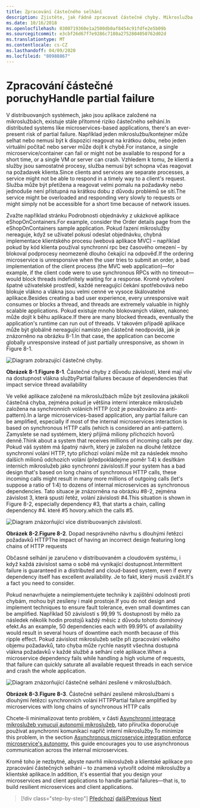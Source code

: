 ```yaml
---
title: Zpracování částečného selhání
description: Zjistěte, jak řádně zpracovat částečné chyby. Mikroslužba nemusí být plně funkční, ale stále může být schopen provést některé užitečné práce.
ms.date: 10/16/2018
ms.openlocfilehash: 0300719360e1a2500db0af8454c91fdfe2e5b09b
ms.sourcegitcommit: e3cbf26d67f7e9286c7108a2752804050762d02d
ms.translationtype: MT
ms.contentlocale: cs-CZ
ms.lasthandoff: 04/09/2020
ms.locfileid: "80988867"
---
```

# <a name="handle-partial-failure"></a><span data-ttu-id="ef68c-104">Zpracování částečné poruchy</span><span class="sxs-lookup"><span data-stu-id="ef68c-104">Handle partial failure</span></span>

<span data-ttu-id="ef68c-105">V distribuovaných systémech, jako jsou aplikace založené na mikroslužbách, existuje stále přítomné riziko částečného selhání.</span><span class="sxs-lookup"><span data-stu-id="ef68c-105">In distributed systems like microservices-based applications, there's an ever-present risk of partial failure.</span></span> <span data-ttu-id="ef68c-106">Například jeden mikroslužbu/kontejner může selhat nebo nemusí být k dispozici reagovat na krátkou dobu, nebo jeden virtuální počítač nebo server může dojít k chybě.</span><span class="sxs-lookup"><span data-stu-id="ef68c-106">For instance, a single microservice/container can fail or might not be available to respond for a short time, or a single VM or server can crash.</span></span> <span data-ttu-id="ef68c-107">Vzhledem k tomu, že klienti a služby jsou samostatné procesy, služba nemusí být schopna včas reagovat na požadavek klienta.</span><span class="sxs-lookup"><span data-stu-id="ef68c-107">Since clients and services are separate processes, a service might not be able to respond in a timely way to a client's request.</span></span> <span data-ttu-id="ef68c-108">Služba může být přetížena a reagovat velmi pomalu na požadavky nebo jednoduše není přístupná na krátkou dobu z důvodu problémů se sítí.</span><span class="sxs-lookup"><span data-stu-id="ef68c-108">The service might be overloaded and responding very slowly to requests or might simply not be accessible for a short time because of network issues.</span></span>

<span data-ttu-id="ef68c-109">Zvažte například stránku Podrobnosti objednávky z ukázkové aplikace eShopOnContainers.</span><span class="sxs-lookup"><span data-stu-id="ef68c-109">For example, consider the Order details page from the eShopOnContainers sample application.</span></span> <span data-ttu-id="ef68c-110">Pokud řazení mikroslužby nereaguje, když se uživatel pokusí odeslat objednávku, chybná implementace klientského procesu (webová aplikace MVC) – například pokud by kód klienta používal synchronní rpc bez časového omezení – by blokoval podprocesy neomezeně dlouho čekající na odpověď.</span><span class="sxs-lookup"><span data-stu-id="ef68c-110">If the ordering microservice is unresponsive when the user tries to submit an order, a bad implementation of the client process (the MVC web application)—for example, if the client code were to use synchronous RPCs with no timeout—would block threads indefinitely waiting for a response.</span></span> <span data-ttu-id="ef68c-111">Kromě vytvoření špatné uživatelské prostředí, každé nereagující čekání spotřebovává nebo blokuje vlákno a vlákna jsou velmi cenné ve vysoce škálovatelné aplikace.</span><span class="sxs-lookup"><span data-stu-id="ef68c-111">Besides creating a bad user experience, every unresponsive wait consumes or blocks a thread, and threads are extremely valuable in highly scalable applications.</span></span> <span data-ttu-id="ef68c-112">Pokud existuje mnoho blokovaných vláken, nakonec může dojít k běhu aplikace.</span><span class="sxs-lookup"><span data-stu-id="ef68c-112">If there are many blocked threads, eventually the application's runtime can run out of threads.</span></span> <span data-ttu-id="ef68c-113">V takovém případě aplikace může být globálně nereagující namísto jen částečně neodpovídá, jak je znázorněno na obrázku 8-1.</span><span class="sxs-lookup"><span data-stu-id="ef68c-113">In that case, the application can become globally unresponsive instead of just partially unresponsive, as shown in Figure 8-1.</span></span>

![Diagram zobrazující částečné chyby.](./media/handle-partial-failure/partial-failures-diagram.png)

<span data-ttu-id="ef68c-115">**Obrázek 8-1**.</span><span class="sxs-lookup"><span data-stu-id="ef68c-115">**Figure 8-1**.</span></span> <span data-ttu-id="ef68c-116">Částečné chyby z důvodu závislostí, které mají vliv na dostupnost vlákna služby</span><span class="sxs-lookup"><span data-stu-id="ef68c-116">Partial failures because of dependencies that impact service thread availability</span></span>

<span data-ttu-id="ef68c-117">Ve velké aplikace založené na mikroslužbách může být zesilována jakákoli částečná chyba, zejména pokud je většina interní interakce mikroslužeb založena na synchronních voláních HTTP (což je považováno za anti-pattern).</span><span class="sxs-lookup"><span data-stu-id="ef68c-117">In a large microservices-based application, any partial failure can be amplified, especially if most of the internal microservices interaction is based on synchronous HTTP calls (which is considered an anti-pattern).</span></span> <span data-ttu-id="ef68c-118">Zamyslete se nad systémem, který přijímá miliony příchozích hovorů denně.</span><span class="sxs-lookup"><span data-stu-id="ef68c-118">Think about a system that receives millions of incoming calls per day.</span></span> <span data-ttu-id="ef68c-119">Pokud váš systém má špatný návrh, který je založen na dlouhé řetězce synchronní volání HTTP, tyto příchozí volání může mít za následek mnoho dalších milionů odchozích volání (předpokládejme poměr 1:4) k desítkám interních mikroslužeb jako synchronní závislosti.</span><span class="sxs-lookup"><span data-stu-id="ef68c-119">If your system has a bad design that's based on long chains of synchronous HTTP calls, these incoming calls might result in many more millions of outgoing calls (let's suppose a ratio of 1:4) to dozens of internal microservices as synchronous dependencies.</span></span> <span data-ttu-id="ef68c-120">Tato situace je znázorněna na obrázku \#8-2, zejména závislost 3, která spustí řetěz, volání závislosti #4.</span><span class="sxs-lookup"><span data-stu-id="ef68c-120">This situation is shown in Figure 8-2, especially dependency \#3, that starts a chain, calling dependency #4.</span></span> <span data-ttu-id="ef68c-121">které #5 hovory.</span><span class="sxs-lookup"><span data-stu-id="ef68c-121">which the calls #5.</span></span>

![Diagram znázorňující více distribuovaných závislostí.](./media/handle-partial-failure/multiple-distributed-dependencies.png)

<span data-ttu-id="ef68c-123">**Obrázek 8-2**.</span><span class="sxs-lookup"><span data-stu-id="ef68c-123">**Figure 8-2**.</span></span> <span data-ttu-id="ef68c-124">Dopad nesprávného návrhu s dlouhými řetězci požadavků HTTP</span><span class="sxs-lookup"><span data-stu-id="ef68c-124">The impact of having an incorrect design featuring long chains of HTTP requests</span></span>

<span data-ttu-id="ef68c-125">Občasné selhání je zaručeno v distribuovaném a cloudovém systému, i když každá závislost sama o sobě má vynikající dostupnost.</span><span class="sxs-lookup"><span data-stu-id="ef68c-125">Intermittent failure is guaranteed in a distributed and cloud-based system, even if every dependency itself has excellent availability.</span></span> <span data-ttu-id="ef68c-126">Je to fakt, který musíš zvážit.</span><span class="sxs-lookup"><span data-stu-id="ef68c-126">It's a fact you need to consider.</span></span>

<span data-ttu-id="ef68c-127">Pokud nenavrhujete a neimplementujete techniky k zajištění odolnosti proti chybám, mohou být zesíleny i malé prostoje.</span><span class="sxs-lookup"><span data-stu-id="ef68c-127">If you do not design and implement techniques to ensure fault tolerance, even small downtimes can be amplified.</span></span> <span data-ttu-id="ef68c-128">Například 50 závislostí s 99,99 % dostupnosti by mělo za následek několik hodin prostojů každý měsíc z důvodu tohoto dominový efekt.</span><span class="sxs-lookup"><span data-stu-id="ef68c-128">As an example, 50 dependencies each with 99.99% of availability would result in several hours of downtime each month because of this ripple effect.</span></span> <span data-ttu-id="ef68c-129">Pokud závislost mikroslužeb selže při zpracování velkého objemu požadavků, tato chyba může rychle nasytit všechna dostupná vlákna požadavků v každé službě a selhání celé aplikace.</span><span class="sxs-lookup"><span data-stu-id="ef68c-129">When a microservice dependency fails while handling a high volume of requests, that failure can quickly saturate all available request threads in each service and crash the whole application.</span></span>

![Diagram znázorňující částečné selhání zesílené v mikroslužbách.](./media/handle-partial-failure/partial-failure-amplified-microservices.png)

<span data-ttu-id="ef68c-131">**Obrázek 8-3**.</span><span class="sxs-lookup"><span data-stu-id="ef68c-131">**Figure 8-3**.</span></span> <span data-ttu-id="ef68c-132">Částečné selhání zesílené mikroslužbami s dlouhými řetězci synchronních volání HTTP</span><span class="sxs-lookup"><span data-stu-id="ef68c-132">Partial failure amplified by microservices with long chains of synchronous HTTP calls</span></span>

<span data-ttu-id="ef68c-133">Chcete-li minimalizovat tento problém, v části [Asynchronní integrace mikroslužeb vynucují autonomii mikroslužeb](../architect-microservice-container-applications/communication-in-microservice-architecture.md#asynchronous-microservice-integration-enforces-microservices-autonomy), tato příručka doporučuje používat asynchronní komunikaci napříč interní mikroslužby.</span><span class="sxs-lookup"><span data-stu-id="ef68c-133">To minimize this problem, in the section [Asynchronous microservice integration enforce microservice's autonomy](../architect-microservice-container-applications/communication-in-microservice-architecture.md#asynchronous-microservice-integration-enforces-microservices-autonomy), this guide encourages you to use asynchronous communication across the internal microservices.</span></span>

<span data-ttu-id="ef68c-134">Kromě toho je nezbytné, abyste navrhli mikroslužeb a klientské aplikace pro zpracování částečných selhání – to znamená vytvořit odolné mikroslužby a klientské aplikace.</span><span class="sxs-lookup"><span data-stu-id="ef68c-134">In addition, it's essential that you design your microservices and client applications to handle partial failures—that is, to build resilient microservices and client applications.</span></span>

>[!div class="step-by-step"]
><span data-ttu-id="ef68c-135">[Předchozí](index.md)
>[další](partial-failure-strategies.md)</span><span class="sxs-lookup"><span data-stu-id="ef68c-135">[Previous](index.md)
[Next](partial-failure-strategies.md)</span></span>
